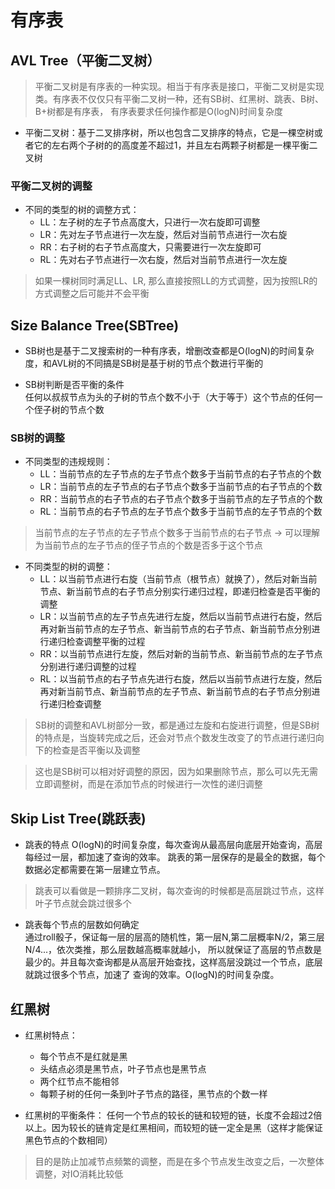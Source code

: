 # 有序表

## AVL Tree（平衡二叉树）

> 平衡二叉树是有序表的一种实现。相当于有序表是接口，平衡二叉树是实现类。有序表不仅仅只有平衡二叉树一种，还有SB树、红黑树、跳表、B树、B+树都是有序表，
> 有序表要求任何操作都是O(logN)时间复杂度

- 平衡二叉树：基于二叉排序树，所以也包含二叉排序的特点，它是一棵空树或者它的左右两个子树的的高度差不超过1，并且左右两颗子树都是一棵平衡二叉树

### 平衡二叉树的调整

- 不同的类型的树的调整方式：
    - LL：左子树的左子节点高度大，只进行一次右旋即可调整
    - LR：先对左子节点进行一次左旋，然后对当前节点进行一次右旋
    - RR：右子树的右子节点高度大，只需要进行一次左旋即可
    - RL：先对右子节点进行一次右旋，然后对当前节点进行一次左旋

> 如果一棵树同时满足LL、LR, 那么直接按照LL的方式调整，因为按照LR的方式调整之后可能并不会平衡


## Size Balance Tree(SBTree)

- SB树也是基于二叉搜索树的一种有序表，增删改查都是O(logN)的时间复杂度，和AVL树的不同搞是SB树是基于树的节点个数进行平衡的

- SB树判断是否平衡的条件  
  任何以叔叔节点为头的子树的节点个数不小于（大于等于）这个节点的任何一个侄子树的节点个数

### SB树的调整

- 不同类型的违规规则：
    - LL：当前节点的左子节点的左子节点个数多于当前节点的右子节点的个数
    - LR：当前节点的左子节点的右子节点个数多于当前节点的右子节点的个数
    - RR：当前节点的右子节点的右子节点个数多于当前节点的左子节点的个数
    - RL：当前节点的右子节点的左子节点个数多于当前节点的左子节点的个数

> 当前节点的左子节点的左子节点个数多于当前节点的右子节点 -> 可以理解为当前节点的左子节点的侄子节点的个数是否多于这个节点

- 不同类型的树的调整：
   - LL：以当前节点进行右旋（当前节点（根节点）就换了），然后对新当前节点、新当前节点的右子节点分别实行递归过程，即递归检查是否平衡的调整
   - LR：以当前节点的左子节点先进行左旋，然后以当前节点进行右旋，然后再对新当前节点的左子节点、新当前节点的右子节点、新当前节点分别进行递归检查调整平衡的过程
   - RR：以当前节点进行左旋，然后对新的当前节点、新当前节点的左子节点分别进行递归调整的过程
   - RL：以当前节点的右子节点先进行右旋，然后以当前节点进行左旋，然后再对新当前节点、新当前节点的左子节点、新当前节点的右子节点分别进行递归检查调整

> SB树的调整和AVL树部分一致，都是通过左旋和右旋进行调整，但是SB树的特点是，当旋转完成之后，还会对节点个数发生改变了的节点进行递归向下的检查是否平衡以及调整

> 这也是SB树可以相对好调整的原因，因为如果删除节点，那么可以先无需立即调整树，而是在添加节点的时候进行一次性的递归调整

## Skip List Tree(跳跃表)

- 跳表的特点
  O(logN)的时间复杂度，每次查询从最高层向底层开始查询，高层每经过一层，都加速了查询的效率。
  跳表的第一层保存的是最全的数据，每个数据必定都需要在第一层建立节点。   
> 跳表可以看做是一颗排序二叉树，每次查询的时候都是高层跳过节点，这样叶子节点就会跳过很多个

- 跳表每个节点的层数如何确定   
  通过roll骰子，保证每一层的层高的随机性，第一层N,第二层概率N/2，第三层N/4...，依次类推，那么层数越高概率就越小，
  所以就保证了高层的节点数是最少的。并且每次查询都是从高层开始查找，这样高层没跳过一个节点，底层就跳过很多个节点，加速了
  查询的效率。O(logN)的时间复杂度。
  
  
## 红黑树

- 红黑树特点：
  - 每个节点不是红就是黑
  - 头结点必须是黑节点，叶子节点也是黑节点
  - 两个红节点不能相邻
  - 每颗子树的任何一条到叶子节点的路径，黑节点的个数一样

- 红黑树的平衡条件：
  任何一个节点的较长的链和较短的链，长度不会超过2倍以上。因为较长的链肯定是红黑相间，而较短的链一定全是黑（这样才能保证黑色节点的个数相同）

> 目的是防止加减节点频繁的调整，而是在多个节点发生改变之后，一次整体调整，对IO消耗比较低

